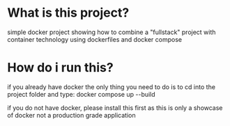 # What is this project?

simple docker project showing how to combine a "fullstack" project with container technology
using dockerfiles and docker compose 

# How do i run this?

if you already have docker the only thing you need to do is to cd into the project folder and type:
docker compose up --build

if you do not have docker, please install this first as this is only a showcase of docker not a production grade application